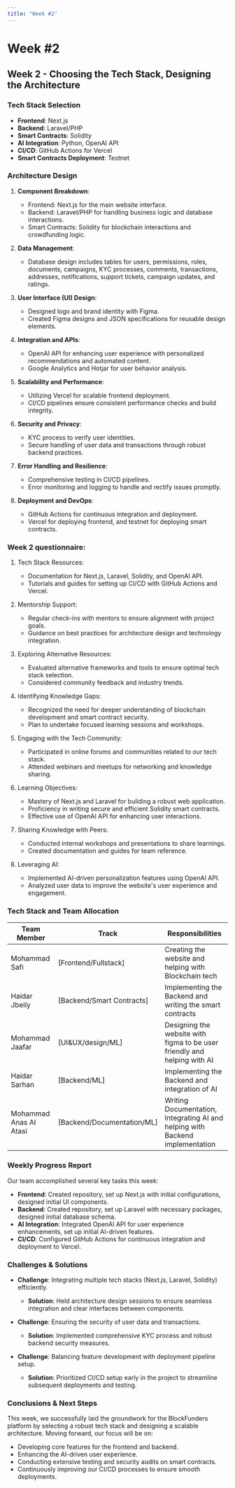 ```yaml
---
title: "Week #2"
---
```


# **Week #2**

## **Week 2 - Choosing the Tech Stack, Designing the Architecture**

### **Tech Stack Selection**

- **Frontend**: Next.js
- **Backend**: Laravel/PHP
- **Smart Contracts**: Solidity
- **AI Integration**: Python, OpenAI API
- **CI/CD**: GitHub Actions for Vercel
- **Smart Contracts Deployment**: Testnet

### **Architecture Design**

1. **Component Breakdown**:

   - Frontend: Next.js for the main website interface.
   - Backend: Laravel/PHP for handling business logic and database interactions.
   - Smart Contracts: Solidity for blockchain interactions and crowdfunding logic.

2. **Data Management**:

   - Database design includes tables for users, permissions, roles, documents, campaigns, KYC processes, comments, transactions, addresses, notifications, support tickets, campaign updates, and ratings.

3. **User Interface (UI) Design**:

   - Designed logo and brand identity with Figma.
   - Created Figma designs and JSON specifications for reusable design elements.

4. **Integration and APIs**:

   - OpenAI API for enhancing user experience with personalized recommendations and automated content.
   - Google Analytics and Hotjar for user behavior analysis.

5. **Scalability and Performance**:

   - Utilizing Vercel for scalable frontend deployment.
   - CI/CD pipelines ensure consistent performance checks and build integrity.

6. **Security and Privacy**:

   - KYC process to verify user identities.
   - Secure handling of user data and transactions through robust backend practices.

7. **Error Handling and Resilience**:

   - Comprehensive testing in CI/CD pipelines.
   - Error monitoring and logging to handle and rectify issues promptly.

8. **Deployment and DevOps**:
   - GitHub Actions for continuous integration and deployment.
   - Vercel for deploying frontend, and testnet for deploying smart contracts.

### **Week 2 questionnaire:**

1. Tech Stack Resources:

   - Documentation for Next.js, Laravel, Solidity, and OpenAI API.
   - Tutorials and guides for setting up CI/CD with GitHub Actions and Vercel.

2. Mentorship Support:

   - Regular check-ins with mentors to ensure alignment with project goals.
   - Guidance on best practices for architecture design and technology integration.

3. Exploring Alternative Resources:

   - Evaluated alternative frameworks and tools to ensure optimal tech stack selection.
   - Considered community feedback and industry trends.

4. Identifying Knowledge Gaps:

   - Recognized the need for deeper understanding of blockchain development and smart contract security.
   - Plan to undertake focused learning sessions and workshops.

5. Engaging with the Tech Community:

   - Participated in online forums and communities related to our tech stack.
   - Attended webinars and meetups for networking and knowledge sharing.

6. Learning Objectives:

   - Mastery of Next.js and Laravel for building a robust web application.
   - Proficiency in writing secure and efficient Solidity smart contracts.
   - Effective use of OpenAI API for enhancing user interactions.

7. Sharing Knowledge with Peers:

   - Conducted internal workshops and presentations to share learnings.
   - Created documentation and guides for team reference.

8. Leveraging AI:
   - Implemented AI-driven personalization features using OpenAI API.
   - Analyzed user data to improve the website's user experience and engagement.

### **Tech Stack and Team Allocation**

| Team Member            | Track                      | Responsibilities                                                              |
| ---------------------- | -------------------------- | ----------------------------------------------------------------------------- |
| Mohammad Safi          | [Frontend/Fullstack]       | Creating the website and helping with Blockchain tech                         |
| Haidar Jbeily          | [Backend/Smart Contracts]  | Implementing the Backend and writing the smart contracts                      |
| Mohammad Jaafar        | [UI&UX/design/ML]          | Designing the website with figma to be user friendly and helping with AI      |
| Haidar Sarhan          | [Backend/ML]               | Implementing the Backend and integration of AI                                |
| Mohammad Anas Al Atasi | [Backend/Documentation/ML] | Writing Documentation, Integrating AI and helping with Backend implementation |

### **Weekly Progress Report**

Our team accomplished several key tasks this week:

- **Frontend**: Created repository, set up Next.js with initial configurations, designed initial UI components.
- **Backend**: Created repository, set up Laravel with necessary packages, designed initial database schema.
- **AI Integration**: Integrated OpenAI API for user experience enhancements, set up initial AI-driven features.
- **CI/CD**: Configured GitHub Actions for continuous integration and deployment to Vercel.

### **Challenges & Solutions**

- **Challenge**: Integrating multiple tech stacks (Next.js, Laravel, Solidity) efficiently.

  - **Solution**: Held architecture design sessions to ensure seamless integration and clear interfaces between components.

- **Challenge**: Ensuring the security of user data and transactions.

  - **Solution**: Implemented comprehensive KYC process and robust backend security measures.

- **Challenge**: Balancing feature development with deployment pipeline setup.
  - **Solution**: Prioritized CI/CD setup early in the project to streamline subsequent deployments and testing.

### **Conclusions & Next Steps**

This week, we successfully laid the groundwork for the BlockFunders platform by selecting a robust tech stack and designing a scalable architecture. Moving forward, our focus will be on:

- Developing core features for the frontend and backend.
- Enhancing the AI-driven user experience.
- Conducting extensive testing and security audits on smart contracts.
- Continuously improving our CI/CD processes to ensure smooth deployments.
